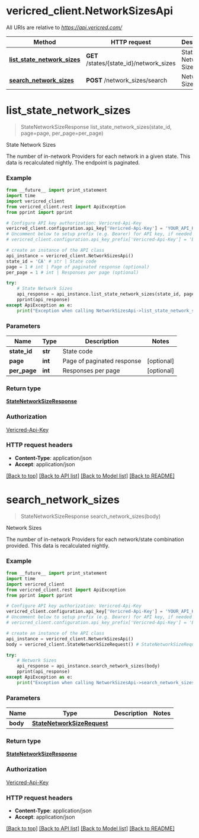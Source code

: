 # vericred_client.NetworkSizesApi

All URIs are relative to *https://api.vericred.com/*

Method | HTTP request | Description
------------- | ------------- | -------------
[**list_state_network_sizes**](NetworkSizesApi.md#list_state_network_sizes) | **GET** /states/{state_id}/network_sizes | State Network Sizes
[**search_network_sizes**](NetworkSizesApi.md#search_network_sizes) | **POST** /network_sizes/search | Network Sizes


# **list_state_network_sizes**
> StateNetworkSizeResponse list_state_network_sizes(state_id, page=page, per_page=per_page)

State Network Sizes

The number of in-network Providers for each network in a given state. This data is recalculated nightly.  The endpoint is paginated.

### Example 
```python
from __future__ import print_statement
import time
import vericred_client
from vericred_client.rest import ApiException
from pprint import pprint

# Configure API key authorization: Vericred-Api-Key
vericred_client.configuration.api_key['Vericred-Api-Key'] = 'YOUR_API_KEY'
# Uncomment below to setup prefix (e.g. Bearer) for API key, if needed
# vericred_client.configuration.api_key_prefix['Vericred-Api-Key'] = 'Bearer'

# create an instance of the API class
api_instance = vericred_client.NetworkSizesApi()
state_id = 'CA' # str | State code
page = 1 # int | Page of paginated response (optional)
per_page = 1 # int | Responses per page (optional)

try: 
    # State Network Sizes
    api_response = api_instance.list_state_network_sizes(state_id, page=page, per_page=per_page)
    pprint(api_response)
except ApiException as e:
    print("Exception when calling NetworkSizesApi->list_state_network_sizes: %s\n" % e)
```

### Parameters

Name | Type | Description  | Notes
------------- | ------------- | ------------- | -------------
 **state_id** | **str**| State code | 
 **page** | **int**| Page of paginated response | [optional] 
 **per_page** | **int**| Responses per page | [optional] 

### Return type

[**StateNetworkSizeResponse**](StateNetworkSizeResponse.md)

### Authorization

[Vericred-Api-Key](../README.md#Vericred-Api-Key)

### HTTP request headers

 - **Content-Type**: application/json
 - **Accept**: application/json

[[Back to top]](#) [[Back to API list]](../README.md#documentation-for-api-endpoints) [[Back to Model list]](../README.md#documentation-for-models) [[Back to README]](../README.md)

# **search_network_sizes**
> StateNetworkSizeResponse search_network_sizes(body)

Network Sizes

The number of in-network Providers for each network/state combination provided. This data is recalculated nightly.

### Example 
```python
from __future__ import print_statement
import time
import vericred_client
from vericred_client.rest import ApiException
from pprint import pprint

# Configure API key authorization: Vericred-Api-Key
vericred_client.configuration.api_key['Vericred-Api-Key'] = 'YOUR_API_KEY'
# Uncomment below to setup prefix (e.g. Bearer) for API key, if needed
# vericred_client.configuration.api_key_prefix['Vericred-Api-Key'] = 'Bearer'

# create an instance of the API class
api_instance = vericred_client.NetworkSizesApi()
body = vericred_client.StateNetworkSizeRequest() # StateNetworkSizeRequest | 

try: 
    # Network Sizes
    api_response = api_instance.search_network_sizes(body)
    pprint(api_response)
except ApiException as e:
    print("Exception when calling NetworkSizesApi->search_network_sizes: %s\n" % e)
```

### Parameters

Name | Type | Description  | Notes
------------- | ------------- | ------------- | -------------
 **body** | [**StateNetworkSizeRequest**](StateNetworkSizeRequest.md)|  | 

### Return type

[**StateNetworkSizeResponse**](StateNetworkSizeResponse.md)

### Authorization

[Vericred-Api-Key](../README.md#Vericred-Api-Key)

### HTTP request headers

 - **Content-Type**: application/json
 - **Accept**: application/json

[[Back to top]](#) [[Back to API list]](../README.md#documentation-for-api-endpoints) [[Back to Model list]](../README.md#documentation-for-models) [[Back to README]](../README.md)

